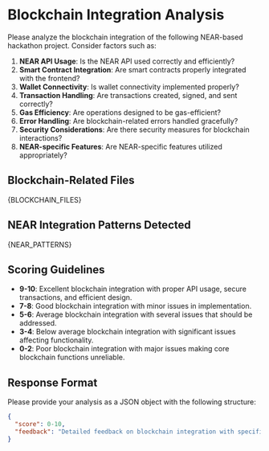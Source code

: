 # Blockchain Integration Analysis

Please analyze the blockchain integration of the following NEAR-based hackathon project. Consider factors such as:

1. **NEAR API Usage**: Is the NEAR API used correctly and efficiently?
2. **Smart Contract Integration**: Are smart contracts properly integrated with the frontend?
3. **Wallet Connectivity**: Is wallet connectivity implemented properly?
4. **Transaction Handling**: Are transactions created, signed, and sent correctly?
5. **Gas Efficiency**: Are operations designed to be gas-efficient?
6. **Error Handling**: Are blockchain-related errors handled gracefully?
7. **Security Considerations**: Are there security measures for blockchain interactions?
8. **NEAR-specific Features**: Are NEAR-specific features utilized appropriately?

## Blockchain-Related Files

{BLOCKCHAIN_FILES}

## NEAR Integration Patterns Detected

{NEAR_PATTERNS}

## Scoring Guidelines

- **9-10**: Excellent blockchain integration with proper API usage, secure transactions, and efficient design.
- **7-8**: Good blockchain integration with minor issues in implementation.
- **5-6**: Average blockchain integration with several issues that should be addressed.
- **3-4**: Below average blockchain integration with significant issues affecting functionality.
- **0-2**: Poor blockchain integration with major issues making core blockchain functions unreliable.

## Response Format

Please provide your analysis as a JSON object with the following structure:

```json
{
  "score": 0-10,
  "feedback": "Detailed feedback on blockchain integration with specific examples and suggestions..."
}
